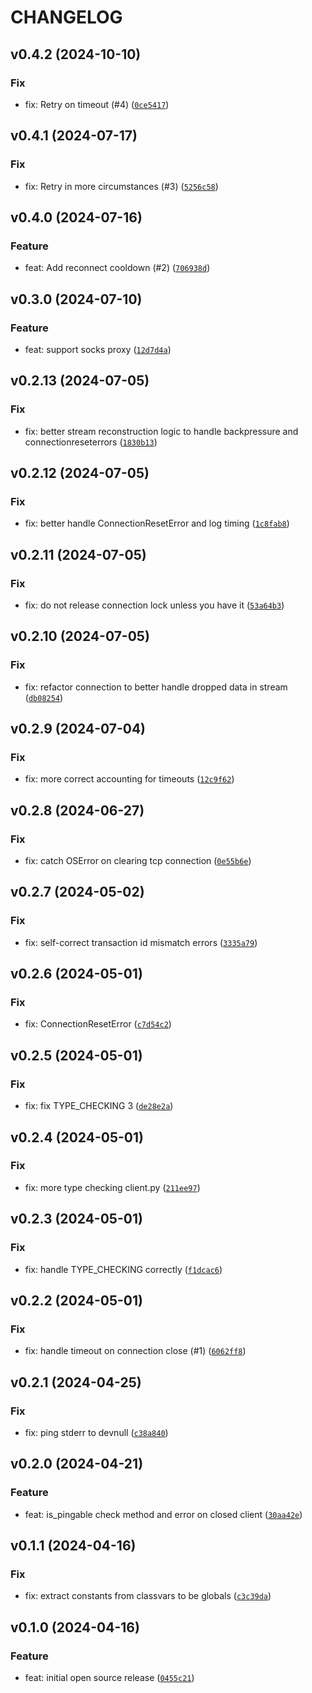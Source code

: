 # CHANGELOG



## v0.4.2 (2024-10-10)

### Fix

* fix: Retry on timeout (#4) ([`0ce5417`](https://github.com/tutorintelligence/tcp-modbus-aio/commit/0ce5417e3fe1dfaeff35a490ee16dd060417e61e))


## v0.4.1 (2024-07-17)

### Fix

* fix: Retry in more circumstances (#3) ([`5256c58`](https://github.com/tutorintelligence/tcp-modbus-aio/commit/5256c58b19732c0b85f50ef12c07d52d6f8dc86a))


## v0.4.0 (2024-07-16)

### Feature

* feat: Add reconnect cooldown (#2) ([`706938d`](https://github.com/tutorintelligence/tcp-modbus-aio/commit/706938d7918a1a11f02250efa80ae2130fb4e3f5))


## v0.3.0 (2024-07-10)

### Feature

* feat: support socks proxy ([`12d7d4a`](https://github.com/tutorintelligence/tcp-modbus-aio/commit/12d7d4a09041d059cc8124f2ae9ea3dae67aa46f))


## v0.2.13 (2024-07-05)

### Fix

* fix: better stream reconstruction logic to handle backpressure and connectionreseterrors ([`1830b13`](https://github.com/tutorintelligence/tcp-modbus-aio/commit/1830b13ca5ebe5dfdfde4a7d840730ea8ae6c166))


## v0.2.12 (2024-07-05)

### Fix

* fix: better handle ConnectionResetError and log timing ([`1c8fab8`](https://github.com/tutorintelligence/tcp-modbus-aio/commit/1c8fab8087aac3c10252a261c47199e7d6cc4e5f))


## v0.2.11 (2024-07-05)

### Fix

* fix: do not release connection lock unless you have it ([`53a64b3`](https://github.com/tutorintelligence/tcp-modbus-aio/commit/53a64b38a4accd917424181dc5a584b83f88100d))


## v0.2.10 (2024-07-05)

### Fix

* fix: refactor connection to better handle dropped data in stream ([`db08254`](https://github.com/tutorintelligence/tcp-modbus-aio/commit/db0825429192317678aa72b02f41262bb87e0600))


## v0.2.9 (2024-07-04)

### Fix

* fix: more correct accounting for timeouts ([`12c9f62`](https://github.com/tutorintelligence/tcp-modbus-aio/commit/12c9f62efc9c07daf4fe21a5515e0c69cb7e6cc7))


## v0.2.8 (2024-06-27)

### Fix

* fix: catch OSError on clearing tcp connection ([`0e55b6e`](https://github.com/tutorintelligence/tcp-modbus-aio/commit/0e55b6eea275f77c31fc784a785dca48241d6a03))


## v0.2.7 (2024-05-02)

### Fix

* fix: self-correct transaction id mismatch errors ([`3335a79`](https://github.com/tutorintelligence/tcp-modbus-aio/commit/3335a79933579e600b0ae56ecd94ac5998295ead))


## v0.2.6 (2024-05-01)

### Fix

* fix: ConnectionResetError ([`c7d54c2`](https://github.com/tutorintelligence/tcp-modbus-aio/commit/c7d54c2590f363527ac2d5e969be4c5bec68841f))


## v0.2.5 (2024-05-01)

### Fix

* fix: fix TYPE_CHECKING 3 ([`de28e2a`](https://github.com/tutorintelligence/tcp-modbus-aio/commit/de28e2a7c88bff9498a16ef77e2796f72a24b57a))


## v0.2.4 (2024-05-01)

### Fix

* fix: more type checking client.py ([`211ee97`](https://github.com/tutorintelligence/tcp-modbus-aio/commit/211ee979fa235215818ed68418e8879a7398551a))


## v0.2.3 (2024-05-01)

### Fix

* fix: handle TYPE_CHECKING correctly ([`f1dcac6`](https://github.com/tutorintelligence/tcp-modbus-aio/commit/f1dcac6ab52b25441f651becf8e20006fe6ffd20))


## v0.2.2 (2024-05-01)

### Fix

* fix: handle timeout on connection close (#1) ([`6062ff8`](https://github.com/tutorintelligence/tcp-modbus-aio/commit/6062ff84dd4c6ce69d91603f2869ec86560d49ee))


## v0.2.1 (2024-04-25)

### Fix

* fix: ping stderr to devnull ([`c38a840`](https://github.com/tutorintelligence/tcp-modbus-aio/commit/c38a840539db714ac27e293eacf153d573e4bf2f))


## v0.2.0 (2024-04-21)

### Feature

* feat: is_pingable check method and error on closed client ([`30aa42e`](https://github.com/tutorintelligence/tcp-modbus-aio/commit/30aa42e47ef7d2e0b1f3cea0a77dc464d389e0f3))


## v0.1.1 (2024-04-16)

### Fix

* fix: extract constants from classvars to be globals ([`c3c39da`](https://github.com/tutorintelligence/tcp-modbus-aio/commit/c3c39da0eedf1d84fbc8cad9d71147c01fd094c9))


## v0.1.0 (2024-04-16)

### Feature

* feat: initial open source release ([`0455c21`](https://github.com/tutorintelligence/tcp-modbus-aio/commit/0455c2111e76a60503f5ea140d2d5ed1d684bc80))
